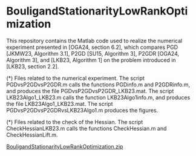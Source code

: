 # BouligandStationarityLowRankOptimization

This repository contains the Matlab code used to realize the numerical experiment presented in [OGA24, section 6.2], which compares PGD [JKMW23, Algorithm 3.1], P2GD [SU15, Algorithm 3], P2GDR [OGA24, Algorithm 3], and [LKB23, Algorithm 1] on the problem introduced in [LKB23, section 2.2].

(*) Files related to the numerical experiment. The script PGDvsP2GDvsP2GDR.m calls the functions PGDinfo.m and P2GDRinfo.m, and produces the file PGDvsP2GDvsP2GDR_LKB23.mat. The script LKB23Algo1_LKB23.m calls the function LKB23Algo1info.m, and produces the file LKB23Algo1_LKB23.mat. The script PGDvsP2GDvsP2GDRvsLKB23Algo1.m produces the figures.

(*) Files related to the check of the Hessian. The script CheckHessianLKB23.m calls the functions CheckHessian.m and CheckHessianLift.m.

[BouligandStationarityLowRankOptimization.zip](https://github.com/golikier/BouligandStationarityLowRankOptimization/files/15075646/BouligandStationarityLowRankOptimization.zip)
